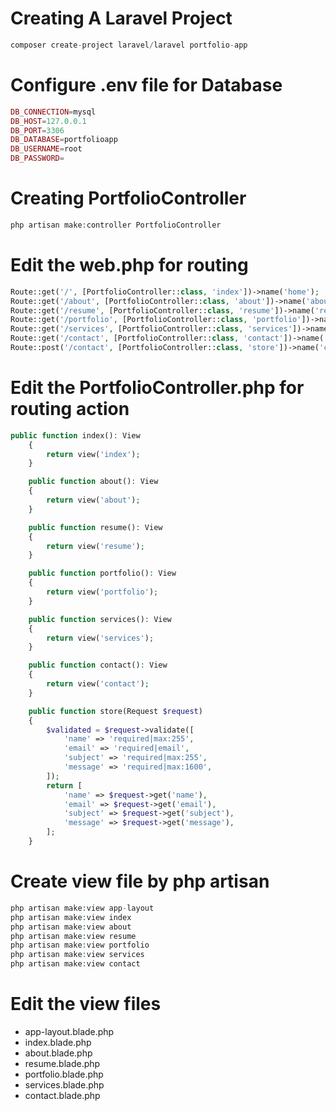 # Creating A Laravel Project
```php
composer create-project laravel/laravel portfolio-app

```

# Configure .env file for Database 
```php
DB_CONNECTION=mysql
DB_HOST=127.0.0.1
DB_PORT=3306
DB_DATABASE=portfolioapp
DB_USERNAME=root
DB_PASSWORD=
```

# Creating PortfolioController
```php
php artisan make:controller PortfolioController
```

# Edit the web.php for routing 
```php
Route::get('/', [PortfolioController::class, 'index'])->name('home');
Route::get('/about', [PortfolioController::class, 'about'])->name('about');
Route::get('/resume', [PortfolioController::class, 'resume'])->name('resume');
Route::get('/portfolio', [PortfolioController::class, 'portfolio'])->name('portfolio');
Route::get('/services', [PortfolioController::class, 'services'])->name('services');
Route::get('/contact', [PortfolioController::class, 'contact'])->name('contact');
Route::post('/contact', [PortfolioController::class, 'store'])->name('contact.store');
```
# Edit the PortfolioController.php for routing action
```php
public function index(): View
    {
        return view('index');
    }

    public function about(): View
    {
        return view('about');
    }

    public function resume(): View
    {
        return view('resume');
    }

    public function portfolio(): View
    {
        return view('portfolio');
    }

    public function services(): View
    {
        return view('services');
    }

    public function contact(): View
    {
        return view('contact');
    }

    public function store(Request $request)
    {
        $validated = $request->validate([
            'name' => 'required|max:255',
            'email' => 'required|email',
            'subject' => 'required|max:255',
            'message' => 'required|max:1600',
        ]);
        return [
            'name' => $request->get('name'),
            'email' => $request->get('email'),
            'subject' => $request->get('subject'),
            'message' => $request->get('message'),
        ];
    }
```
# Create view file by php artisan
```php
php artisan make:view app-layout
php artisan make:view index
php artisan make:view about
php artisan make:view resume
php artisan make:view portfolio
php artisan make:view services
php artisan make:view contact
```
# Edit the view files
- app-layout.blade.php
- index.blade.php
- about.blade.php
- resume.blade.php
- portfolio.blade.php
- services.blade.php
- contact.blade.php
